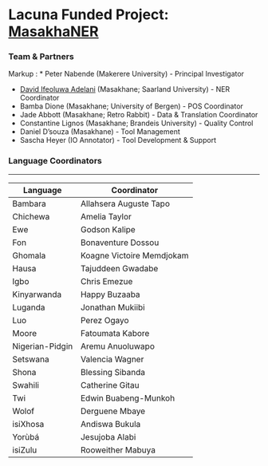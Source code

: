 # Lacuna Funded Project: [MasakhaNER](https://www.masakhane.io/lacuna-fund/masakhaner-know-our-names)


### Team & Partners
Markup : * Peter Nabende (Makerere University) - Principal Investigator
* [David Ifeoluwa Adelani](https://dadelani.github.io/) (Masakhane; Saarland University) - NER Coordinator
* Bamba Dione (Masakhane; University of Bergen) - POS Coordinator
* Jade Abbott (Masakhane; Retro Rabbit) - Data & Translation Coordinator
* Constantine Lignos (Masakhane; Brandeis University) - Quality Control
* Daniel D’souza (Masakhane) - Tool Management
* Sascha Heyer (IO Annotator) - Tool Development & Support



### Language Coordinators
----------------
| Language | Coordinator |
|----------|-----------------|
| Bambara | Allahsera Auguste Tapo  |
| Chichewa  | Amelia Taylor |
| Ewe  | Godson Kalipe |
| Fon | Bonaventure Dossou |
| Ghomala   |  Koagne Victoire Memdjokam |
| Hausa   | Tajuddeen Gwadabe |
| Igbo | Chris Emezue  |
| Kinyarwanda | Happy Buzaaba  |
| Luganda | Jonathan Mukiibi  |
| Luo | Perez Ogayo |
| Moore | Fatoumata Kabore |
| Nigerian-Pidgin | Aremu Anuoluwapo |
| Setswana | Valencia Wagner |
| Shona | Blessing Sibanda |
| Swahili | Catherine Gitau |
| Twi | Edwin Buabeng-Munkoh |
| Wolof | Derguene Mbaye |
| isiXhosa | Andiswa Bukula |
| Yorùbá | Jesujoba Alabi |
| isiZulu | Rooweither Mabuya |
